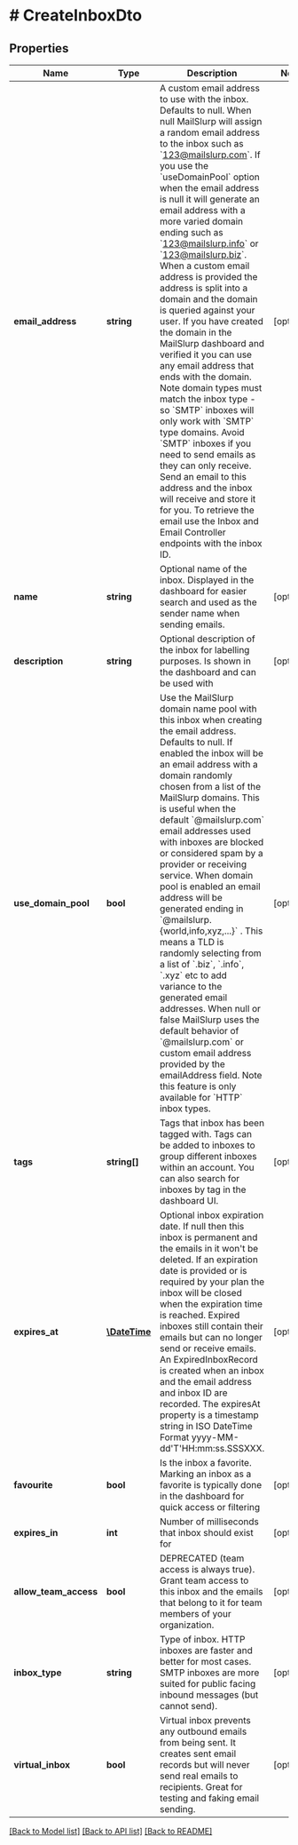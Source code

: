 # # CreateInboxDto

## Properties

Name | Type | Description | Notes
------------ | ------------- | ------------- | -------------
**email_address** | **string** | A custom email address to use with the inbox. Defaults to null. When null MailSlurp will assign a random email address to the inbox such as &#x60;123@mailslurp.com&#x60;. If you use the &#x60;useDomainPool&#x60; option when the email address is null it will generate an email address with a more varied domain ending such as &#x60;123@mailslurp.info&#x60; or &#x60;123@mailslurp.biz&#x60;. When a custom email address is provided the address is split into a domain and the domain is queried against your user. If you have created the domain in the MailSlurp dashboard and verified it you can use any email address that ends with the domain. Note domain types must match the inbox type - so &#x60;SMTP&#x60; inboxes will only work with &#x60;SMTP&#x60; type domains. Avoid &#x60;SMTP&#x60; inboxes if you need to send emails as they can only receive. Send an email to this address and the inbox will receive and store it for you. To retrieve the email use the Inbox and Email Controller endpoints with the inbox ID. | [optional]
**name** | **string** | Optional name of the inbox. Displayed in the dashboard for easier search and used as the sender name when sending emails. | [optional]
**description** | **string** | Optional description of the inbox for labelling purposes. Is shown in the dashboard and can be used with | [optional]
**use_domain_pool** | **bool** | Use the MailSlurp domain name pool with this inbox when creating the email address. Defaults to null. If enabled the inbox will be an email address with a domain randomly chosen from a list of the MailSlurp domains. This is useful when the default &#x60;@mailslurp.com&#x60; email addresses used with inboxes are blocked or considered spam by a provider or receiving service. When domain pool is enabled an email address will be generated ending in &#x60;@mailslurp.{world,info,xyz,...}&#x60; . This means a TLD is randomly selecting from a list of &#x60;.biz&#x60;, &#x60;.info&#x60;, &#x60;.xyz&#x60; etc to add variance to the generated email addresses. When null or false MailSlurp uses the default behavior of &#x60;@mailslurp.com&#x60; or custom email address provided by the emailAddress field. Note this feature is only available for &#x60;HTTP&#x60; inbox types. | [optional]
**tags** | **string[]** | Tags that inbox has been tagged with. Tags can be added to inboxes to group different inboxes within an account. You can also search for inboxes by tag in the dashboard UI. | [optional]
**expires_at** | [**\DateTime**](\DateTime) | Optional inbox expiration date. If null then this inbox is permanent and the emails in it won&#39;t be deleted. If an expiration date is provided or is required by your plan the inbox will be closed when the expiration time is reached. Expired inboxes still contain their emails but can no longer send or receive emails. An ExpiredInboxRecord is created when an inbox and the email address and inbox ID are recorded. The expiresAt property is a timestamp string in ISO DateTime Format yyyy-MM-dd&#39;T&#39;HH:mm:ss.SSSXXX. | [optional]
**favourite** | **bool** | Is the inbox a favorite. Marking an inbox as a favorite is typically done in the dashboard for quick access or filtering | [optional]
**expires_in** | **int** | Number of milliseconds that inbox should exist for | [optional]
**allow_team_access** | **bool** | DEPRECATED (team access is always true). Grant team access to this inbox and the emails that belong to it for team members of your organization. | [optional]
**inbox_type** | **string** | Type of inbox. HTTP inboxes are faster and better for most cases. SMTP inboxes are more suited for public facing inbound messages (but cannot send). | [optional]
**virtual_inbox** | **bool** | Virtual inbox prevents any outbound emails from being sent. It creates sent email records but will never send real emails to recipients. Great for testing and faking email sending. | [optional]

[[Back to Model list]](../../README#models) [[Back to API list]](../../README#endpoints) [[Back to README]](../../README)
